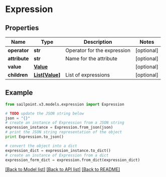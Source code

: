 # Expression


## Properties

Name | Type | Description | Notes
------------ | ------------- | ------------- | -------------
**operator** | **str** | Operator for the expression | [optional] 
**attribute** | **str** | Name for the attribute | [optional] 
**value** | [**Value**](Value.md) |  | [optional] 
**children** | [**List[Value]**](Value.md) | List of expressions | [optional] 

## Example

```python
from sailpoint.v3.models.expression import Expression

# TODO update the JSON string below
json = "{}"
# create an instance of Expression from a JSON string
expression_instance = Expression.from_json(json)
# print the JSON string representation of the object
print Expression.to_json()

# convert the object into a dict
expression_dict = expression_instance.to_dict()
# create an instance of Expression from a dict
expression_form_dict = expression.from_dict(expression_dict)
```
[[Back to Model list]](../README.md#documentation-for-models) [[Back to API list]](../README.md#documentation-for-api-endpoints) [[Back to README]](../README.md)


